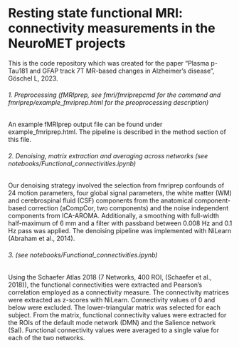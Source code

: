 # Resting state functional MRI: connectivity measurements in the NeuroMET projects
This is the code repository which was created for the paper “Plasma p-Tau181 and GFAP track 7T MR-based changes in Alzheimer’s disease”, Göschel L, 2023.

###### 1. Preprocessing (fMRIprep, see fmri/fmriprepcmd for the command and  fmriprep/example_fmriprep.html for the preoprocessing description)
An example fMRIprep output file can be found under example_fmriprep.html. The pipeline is described in the method section of this file.

###### 2. Denoising, matrix extraction and averaging across networks (see notebooks/Functional_connectivities.ipynb)
Our denoising strategy involved the selection from fmriprep confounds of 24 motion parameters, four global signal parameters, the white matter (WM) and cerebrospinal fluid (CSF) components from the anatomical component-based correction (aCompCor, two components) and the noise independent components from ICA-AROMA. Additionally, a smoothing with full-width half-maximum of 6 mm and a filter with passband between 0.008 Hz and 0.1 Hz pass was applied. The denoising pipeline was implemented with NiLearn (Abraham et al., 2014).

###### 3. (see notebooks/Functional_connectivities.ipynb)
Using the Schaefer Atlas 2018 (7 Networks, 400 ROI, (Schaefer et al., 2018)), the functional connectivities were extracted and Pearson’s correlation employed as a connectivity measure. The connectivity matrices were extracted as z-scores with NiLearn. Connectivity values of 0 and below were excluded. The lower-triangular matrix was selected for each subject. From the matrix, functional connectivity values were extracted for the ROIs of the default mode network (DMN) and the Salience network (Sal). Functional connectivity values were averaged to a single value for each of the two networks.
